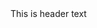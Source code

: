 <docs-decorative-header title="Custom Title" imgSrc="docs/markdown/test/docs-decorative-header/decoration.svg">
This is header text
</docs-decorative-header>